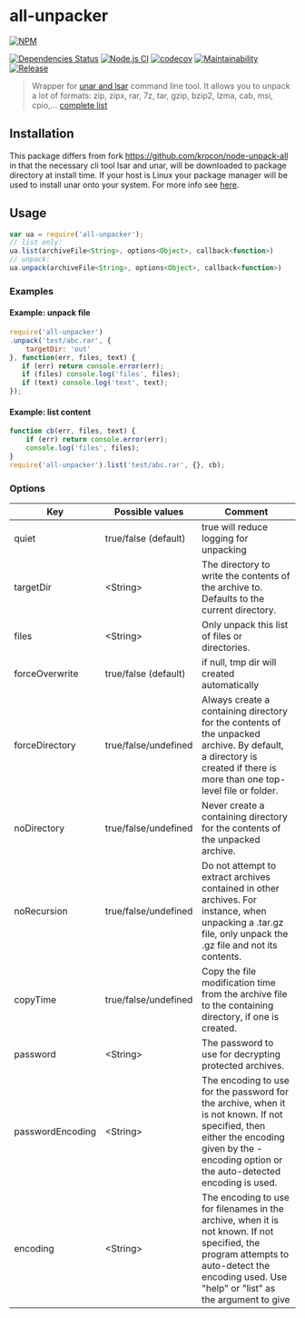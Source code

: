 all-unpacker
=======

[![NPM](https://nodei.co/npm/all-unpacker.png)](https://nodei.co/npm/all-unpacker/)

[![Dependencies Status][david-image]][david-url] [![Node.js CI](https://github.com/techno-express/node-unpack-all/workflows/Node.js%20CI/badge.svg)](https://github.com/techno-express/node-unpack-all/actions) [![codecov](https://codecov.io/gh/techno-express/node-unpack-all/branch/master/graph/badge.svg?token=d9L7TvbndH)](https://codecov.io/gh/techno-express/node-unpack-all) [![Maintainability][codeclimate-image]][codeclimate-url][![Release][npm-image]][npm-url]

> Wrapper for [unar and lsar](http://unarchiver.c3.cx/commandline) command line tool.
It allows you to unpack a lot of formats: zip, zipx, rar, 7z, tar, gzip, bzip2, lzma, cab, msi, cpio,... [complete list](http://unarchiver.c3.cx/formats)

## Installation

This package differs from fork https://github.com/krocon/node-unpack-all in that the necessary cli tool lsar and unar, will be downloaded to package directory at install time. If your host is Linux your package manager will be used to install unar onto your system. For more info see [here](http://unarchiver.c3.cx/commandline).

## Usage

```js
var ua = require('all-unpacker');
// list only:
ua.list(archiveFile<String>, options<Object>, callback<function>)
// unpack:
ua.unpack(archiveFile<String>, options<Object>, callback<function>)
```

### Examples

#### Example: unpack file

```js
require('all-unpacker')
.unpack('test/abc.rar', {
    targetDir: 'out'
}, function(err, files, text) {
   if (err) return console.error(err);
   if (files) console.log('files', files);
   if (text) console.log('text', text);
});
```

#### Example: list content

```js
function cb(err, files, text) {
    if (err) return console.error(err);
    console.log('files', files);
}
require('all-unpacker').list('test/abc.rar', {}, cb);
```

### Options

Key       | Possible values        | Comment
--------- | -----------------------|-------------------------------------------------
quiet     | true/false (default)   | true will reduce logging for unpacking
targetDir | \<String>              | The directory to write the contents of the archive to. Defaults to the current directory.
files     | \<String>              | Only unpack this list of files or directories.
forceOverwrite | true/false (default)  | if null, tmp dir will created automatically
forceDirectory | true/false/undefined  | Always create a containing directory for the contents of the unpacked archive. By default, a directory is created if there is more than one top-level file or folder.
noDirectory | true/false/undefined     | Never create a containing directory for the contents of the unpacked archive.
noRecursion | true/false/undefined     | Do not attempt to extract archives contained in other archives. For instance, when unpacking a .tar.gz file, only unpack the .gz file and not its contents.
copyTime | true/false/undefined        | Copy the file modification time from the archive file to the containing directory, if one is created.
password | \<String>                   | The password to use for decrypting protected archives.
passwordEncoding | \<String>           | The encoding to use for the password for the archive, when it is not known. If not specified, then either the encoding given by the -encoding option or the auto-detected encoding is used.
encoding | \<String>                   | The encoding to use for filenames in the archive, when it is not known. If not specified, the program attempts to auto-detect the encoding used. Use "help" or "list" as the argument to give

[david-url]: https://david-dm.org/techno-express/node-unpack-all
[david-image]: http://img.shields.io/david/techno-express/node-unpack-all.svg
[codeclimate-url]: https://codeclimate.com/github/techno-express/node-unpack-all/maintainability
[codeclimate-image]: https://api.codeclimate.com/v1/badges/0d6a0bc69a8ea29c7de9/maintainability
[npm-url]: https://www.npmjs.org/package/all-unpacker
[npm-image]: http://img.shields.io/npm/v/all-unpacker.svg

